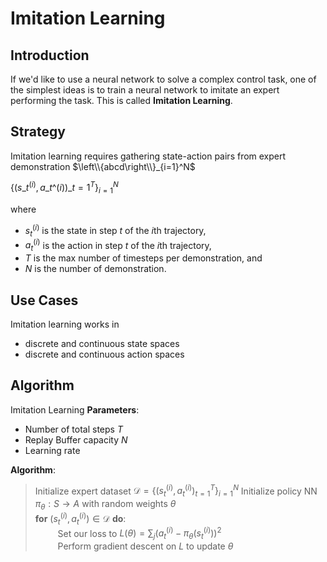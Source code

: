 # Imitation Learning
## Introduction
If we'd like to use a neural network to solve a complex control task, one of the simplest ideas is to train a neural network to imitate an expert performing the task. This is called **Imitation Learning**. 

## Strategy
Imitation learning requires gathering state-action pairs from expert demonstration $\left\\{abcd\right\\}_{i=1}^N$

$\left\{\left(s\_t^{(i)}, a\_t\^{(i)}\right)\_{t=1}^T\right\}_{i=1}^N$

where 
- $s_t^{(i)}$ is the state in step $t$ of the $i$th trajectory, 
- $a_t^{(i)}$ is the action in step $t$ of the $i$th trajectory, 
- $T$ is the max number of timesteps per demonstration, and 
- $N$ is the number of demonstration.
## Use Cases
Imitation learning works in
- discrete and continuous state spaces
- discrete and continuous action spaces

## Algorithm

Imitation Learning
**Parameters**: 
- Number of total steps $T$
- Replay Buffer capacity $N$
- Learning rate

**Algorithm**:
> Initialize expert dataset $\mathcal{D} = \left\{\left(s_t^{(i)}, a_t^{(i)}\right)_{t=1}^T\right\}_{i=1}^N$
> Initialize policy NN $\pi_\theta:S\to A$ with random weights $\theta$\
> **for** $\left(s_t^{(i)}, a_t^{(i)}\right)\in \mathcal{D}$ **do**:\
> $\qquad$ Set our loss to $L(\theta) = \sum_{j} \left(a_t^{(i)} - \pi_\theta\left(s_t^{(i)}\right)\right)^2$\
> $\qquad$ Perform gradient descent on $L$ to update $\theta$


